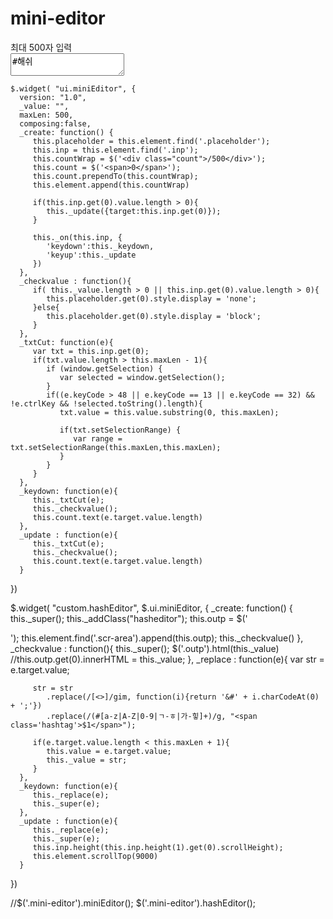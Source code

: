 # mini-editor

<div class="mini-editor" role="editor">
    <div class="placeholder">최대 500자 입력</div>
    <div class="scr-area">
      <textarea class="inp" spellcheck="false" maxlength="500">#해쉬</textarea>
    </div>
  </div>
        
					
	$.widget( "ui.miniEditor", {
	  version: "1.0",
	  _value: "",
	  maxLen: 500,
	  composing:false,
	  _create: function() {
		 this.placeholder = this.element.find('.placeholder');
		 this.inp = this.element.find('.inp');
		 this.countWrap = $('<div class="count">/500</div>');
		 this.count = $('<span>0</span>');
		 this.count.prependTo(this.countWrap);
		 this.element.append(this.countWrap)
		 
		 if(this.inp.get(0).value.length > 0){
			this._update({target:this.inp.get(0)});
		 }
		 
		 this._on(this.inp, {
			'keydown':this._keydown,
			'keyup':this._update
		 })
	  },
	  _checkvalue : function(){
		 if( this._value.length > 0 || this.inp.get(0).value.length > 0){
			this.placeholder.get(0).style.display = 'none';
		 }else{
			this.placeholder.get(0).style.display = 'block';
		 }
	  },
	  _txtCut: function(e){
		 var txt = this.inp.get(0);
		 if(txt.value.length > this.maxLen - 1){
			if (window.getSelection) {
			   var selected = window.getSelection();
			}
			if((e.keyCode > 48 || e.keyCode == 13 || e.keyCode == 32) && !e.ctrlKey && !selected.toString().length){                        
			   txt.value = this.value.substring(0, this.maxLen);
			   
			   if(txt.setSelectionRange) {
				  var range = txt.setSelectionRange(this.maxLen,this.maxLen);
			   }
			}
		 }
	  },
	  _keydown: function(e){
		 this._txtCut(e);
		 this._checkvalue();
		 this.count.text(e.target.value.length)
	  },
	  _update : function(e){
		 this._txtCut(e);
		 this._checkvalue();
		 this.count.text(e.target.value.length)
	  }
   })

   $.widget( "custom.hashEditor", $.ui.miniEditor, {
	  _create: function() {
		 this._super();
		 this._addClass("hasheditor");
		 this.outp = $('<div class="outp"></div>');
		 this.element.find('.scr-area').append(this.outp);
		 this._checkvalue()
	  },
	  _checkvalue : function(){
		 this._super();
		 $('.outp').html(this._value)
		 //this.outp.get(0).innerHTML = this._value;
	  },
	  _replace : function(e){
		 var str = e.target.value;
		 
		 str = str
			.replace(/[<>]/gim, function(i){return '&#' + i.charCodeAt(0) + ';'})
			.replace(/(#[a-z|A-Z|0-9|ㄱ-ㅎ|가-힣]+)/g, "<span class='hashtag'>$1</span>");
	  
		 if(e.target.value.length < this.maxLen + 1){
			this.value = e.target.value;
			this._value = str;
		 }
	  },
	  _keydown: function(e){
		 this._replace(e);
		 this._super(e);
	  },
	  _update : function(e){
		 this._replace(e);
		 this._super(e);
		 this.inp.height(this.inp.height(1).get(0).scrollHeight);
		 this.element.scrollTop(9000)
	  }
   })

   //$('.mini-editor').miniEditor();
   $('.mini-editor').hashEditor();
